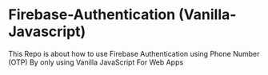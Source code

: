 # Firebase-Authentication (Vanilla-Javascript) 
 
This Repo is about how to use Firebase Authentication using Phone Number (OTP) By only using Vanilla JavaScript For Web Apps
